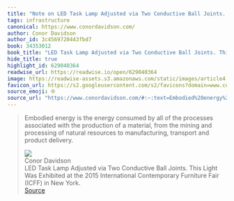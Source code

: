 ```yaml
---
title: "Note on LED Task Lamp Adjusted via Two Conductive Ball Joints. This Light Was Exhibited at the 2015 International Contemporary Furniture Fair (ICFF) in New York. via Conor Davidson"
tags: infrastructure
canonical: https://www.conordavidson.com/
author: Conor Davidson
author_id: 3c4569720443fbd7
book: 34353012
book_title: "LED Task Lamp Adjusted via Two Conductive Ball Joints. This Light Was Exhibited at the 2015 International Contemporary Furniture Fair (ICFF) in New York."
hide_title: true
highlight_id: 629040364
readwise_url: https://readwise.io/open/629040364
image: https://readwise-assets.s3.amazonaws.com/static/images/article4.6bc1851654a0.png
favicon_url: https://s2.googleusercontent.com/s2/favicons?domain=www.conordavidson.com
source_emoji: 🌐
source_url: "https://www.conordavidson.com/#:~:text=Embodied%20energy%20is,and%20product%20delivery."
---
```


> Embodied energy is the energy consumed by all of the processes associated with the production of a material, from the mining and processing of natural resources to manufacturing, transport and product delivery.
> <div class="quoteback-footer"><div class="quoteback-avatar"><img class="mini-favicon" src="https://s2.googleusercontent.com/s2/favicons?domain=www.conordavidson.com"></div><div class="quoteback-metadata"><div class="metadata-inner"><span style="display:none">FROM:</span><div aria-label="Conor Davidson" class="quoteback-author"> Conor Davidson</div><div aria-label="LED Task Lamp Adjusted via Two Conductive Ball Joints. This Light Was Exhibited at the 2015 International Contemporary Furniture Fair (ICFF) in New York." class="quoteback-title"> LED Task Lamp Adjusted via Two Conductive Ball Joints. This Light Was Exhibited at the 2015 International Contemporary Furniture Fair (ICFF) in New York.</div></div></div><div class="quoteback-backlink"><a target="_blank" aria-label="go to the full text of this quotation" rel="noopener" href="https://www.conordavidson.com/#:~:text=Embodied%20energy%20is,and%20product%20delivery." class="quoteback-arrow"> Source</a></div></div>